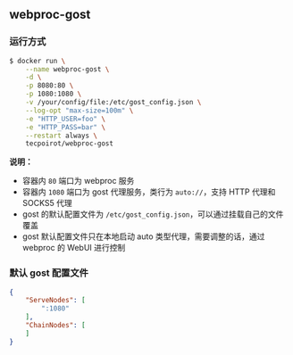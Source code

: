 ## webproc-gost



### 运行方式

```bash
$ docker run \
    --name webproc-gost \
    -d \
    -p 8080:80 \
    -p 1080:1080 \
    -v /your/config/file:/etc/gost_config.json \
    --log-opt "max-size=100m" \
    -e "HTTP_USER=foo" \
    -e "HTTP_PASS=bar" \
    --restart always \
    tecpoirot/webproc-gost
```

**说明：**

- 容器内 `80` 端口为 webproc 服务
- 容器内 `1080` 端口为 gost 代理服务，类行为 `auto://`，支持 HTTP 代理和 SOCKS5 代理
- gost 的默认配置文件为 `/etc/gost_config.json`，可以通过挂载自己的文件覆盖
- gost 默认配置文件只在本地启动 auto 类型代理，需要调整的话，通过 webproc 的 WebUI 进行控制

### 默认 gost 配置文件

```json
{
    "ServeNodes": [
        ":1080"
    ],
    "ChainNodes": [
    ]
}
```